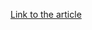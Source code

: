 [Link to the article](https://www.infostealers.com/report/infostealers-weekly-report-2024-12-09-2024-12-16/)
